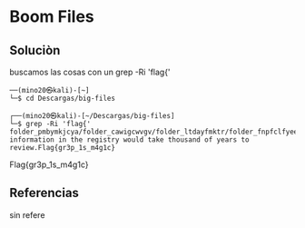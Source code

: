 # Boom Files

## Soluciòn
buscamos las cosas con un grep -Ri 'flag{'
```shell
──(mino20㉿kali)-[~]
└─$ cd Descargas/big-files 
                                                                                                   
┌──(mino20㉿kali)-[~/Descargas/big-files]
└─$ grep -Ri 'flag{'   
folder_pmbymkjcya/folder_cawigcwvgv/folder_ltdayfmktr/folder_fnpfclfyee/whzxrpivpqld.txt:The information in the registry would take thousand of years to review.Flag{gr3p_1s_m4g1c}

```
Flag{gr3p_1s_m4g1c}

## Referencias
sin refere